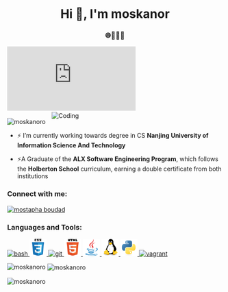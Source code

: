 <h1 align="center">Hi 👋, I'm moskanor</h1>
<h3 align="center">🌐👨🏻‍💻</h3>
<iframe src="https://tryhackme.com/api/v2/badges/public-profile?userPublicId=4592393" style='border:none;'></iframe>
<img align="right" alt="Coding" width="400" src="https://media.tenor.com/NAB1czkIZnoAAAAi/dark-souls-artorias.gif">
<p align="left"> <img src="https://komarev.com/ghpvc/?username=moskanoro&label=Profile%20views&color=0e75b6&style=flat" alt="moskanoro" /> </p>

- ⚡ I’m currently working towards degree in CS **Nanjing University of Information Science And Technology**

- ⚡A Graduate of the **ALX Software Engineering Program**, which follows the **Holberton School** curriculum, earning a double certificate from both institutions

<h3 align="left">Connect with me:</h3>
<p align="left">
<a href="https://linkedin.com/in/mostapha boudad" target="blank"><img align="center" src="https://raw.githubusercontent.com/rahuldkjain/github-profile-readme-generator/master/src/images/icons/Social/linked-in-alt.svg" alt="mostapha boudad" height="30" width="40" /></a>
</p>

<h3 align="left">Languages and Tools:</h3>
<p align="left"> <a href="https://www.gnu.org/software/bash/" target="_blank" rel="noreferrer"> <img src="https://www.vectorlogo.zone/logos/gnu_bash/gnu_bash-icon.svg" alt="bash" width="40" height="40"/> </a> <a href="https://www.w3schools.com/css/" target="_blank" rel="noreferrer"> <img src="https://raw.githubusercontent.com/devicons/devicon/master/icons/css3/css3-original-wordmark.svg" alt="css3" width="40" height="40"/> </a> <a href="https://git-scm.com/" target="_blank" rel="noreferrer"> <img src="https://www.vectorlogo.zone/logos/git-scm/git-scm-icon.svg" alt="git" width="40" height="40"/> </a> <a href="https://www.w3.org/html/" target="_blank" rel="noreferrer"> <img src="https://raw.githubusercontent.com/devicons/devicon/master/icons/html5/html5-original-wordmark.svg" alt="html5" width="40" height="40"/> </a> <a href="https://www.java.com" target="_blank" rel="noreferrer"> <img src="https://raw.githubusercontent.com/devicons/devicon/master/icons/java/java-original.svg" alt="java" width="40" height="40"/> </a> <a href="https://www.linux.org/" target="_blank" rel="noreferrer"> <img src="https://raw.githubusercontent.com/devicons/devicon/master/icons/linux/linux-original.svg" alt="linux" width="40" height="40"/> </a> <a href="https://www.python.org" target="_blank" rel="noreferrer"> <img src="https://raw.githubusercontent.com/devicons/devicon/master/icons/python/python-original.svg" alt="python" width="40" height="40"/> </a> <a href="https://www.vagrantup.com/" target="_blank" rel="noreferrer"> <img src="https://www.vectorlogo.zone/logos/vagrantup/vagrantup-icon.svg" alt="vagrant" width="40" height="40"/> </a> </p>

<p><img align="left" src="https://github-readme-stats.vercel.app/api/top-langs?username=moskanoro&show_icons=true&locale=en&layout=compact" alt="moskanoro" /></p>

<p>&nbsp;<img align="center" src="https://github-readme-stats.vercel.app/api?username=moskanoro&show_icons=true&locale=en" alt="moskanoro" /></p>

<p><img align="center" src="https://github-readme-streak-stats.herokuapp.com/?user=moskanoro&" alt="moskanoro" /></p>

